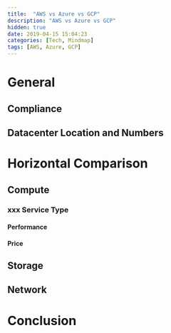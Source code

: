 ```yaml
---
title:  "AWS vs Azure vs GCP"
description: "AWS vs Azure vs GCP"
hidden: true
date: 2019-04-15 15:04:23
categories: [Tech, Mindmap]
tags: [AWS, Azure, GCP]
---
```


# General

## Compliance

## Datacenter Location and Numbers

# Horizontal Comparison

## Compute

### xxx Service Type

#### Performance

#### Price

## Storage

## Network

# Conclusion
